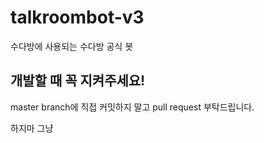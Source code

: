 # talkroombot-v3
수다방에 사용되는 수다방 공식 봇

## 개발할 때 꼭 지켜주세요!
master branch에 직접 커밋하지 말고 pull request 부탁드립니다.

하지마 그냥
